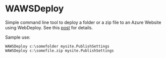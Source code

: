 WAWSDeploy
==========

Simple command line tool to deploy a folder or a zip file to an Azure Website using WebDeploy. See this [post](http://blog.davidebbo.com/2014/03/WAWSDeploy.html)
for details.

Sample use:

    WAWSDeploy c:\somefolder mysite.PublishSettings
    WAWSDeploy c:\somefile.zip mysite.PublishSettings
